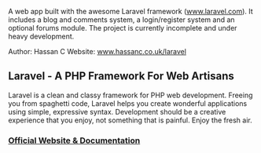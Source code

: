 A web app built with the awesome Laravel framework (www.laravel.com). It includes a blog and comments system, a login/register system and an optional forums module. The project is currently incomplete and under heavy development.

Author: Hassan C
Website: www.hassanc.co.uk/laravel

## Laravel - A PHP Framework For Web Artisans

Laravel is a clean and classy framework for PHP web development. Freeing you from spaghetti code, Laravel helps you create wonderful applications using simple, expressive syntax. Development should be a creative experience that you enjoy, not something that is painful. Enjoy the fresh air.

### [Official Website & Documentation](http://laravel.com)